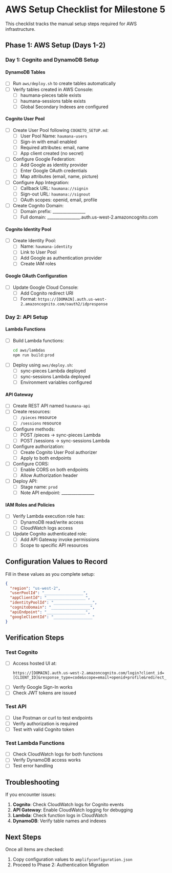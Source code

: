 # AWS Setup Checklist for Milestone 5

This checklist tracks the manual setup steps required for AWS infrastructure.

## Phase 1: AWS Setup (Days 1-2)

### Day 1: Cognito and DynamoDB Setup

#### DynamoDB Tables
- [ ] Run `aws/deploy.sh` to create tables automatically
- [ ] Verify tables created in AWS Console:
  - [ ] haumana-pieces table exists
  - [ ] haumana-sessions table exists
  - [ ] Global Secondary Indexes are configured

#### Cognito User Pool
- [ ] Create User Pool following `COGNITO_SETUP.md`:
  - [ ] User Pool Name: `haumana-users`
  - [ ] Sign-in with email enabled
  - [ ] Required attributes: email, name
  - [ ] App client created (no secret)
  
- [ ] Configure Google Federation:
  - [ ] Add Google as identity provider
  - [ ] Enter Google OAuth credentials
  - [ ] Map attributes (email, name, picture)
  
- [ ] Configure App Integration:
  - [ ] Callback URL: `haumana://signin`
  - [ ] Sign-out URL: `haumana://signout`
  - [ ] OAuth scopes: openid, email, profile
  
- [ ] Create Cognito Domain:
  - [ ] Domain prefix: ________________
  - [ ] Full domain: ________________.auth.us-west-2.amazoncognito.com

#### Cognito Identity Pool
- [ ] Create Identity Pool:
  - [ ] Name: `haumana-identity`
  - [ ] Link to User Pool
  - [ ] Add Google as authentication provider
  - [ ] Create IAM roles

#### Google OAuth Configuration
- [ ] Update Google Cloud Console:
  - [ ] Add Cognito redirect URI
  - [ ] Format: `https://[DOMAIN].auth.us-west-2.amazoncognito.com/oauth2/idpresponse`

### Day 2: API Setup

#### Lambda Functions
- [ ] Build Lambda functions:
  ```bash
  cd aws/lambdas
  npm run build:prod
  ```
- [ ] Deploy using `aws/deploy.sh`:
  - [ ] sync-pieces Lambda deployed
  - [ ] sync-sessions Lambda deployed
  - [ ] Environment variables configured

#### API Gateway
- [ ] Create REST API named `haumana-api`
- [ ] Create resources:
  - [ ] `/pieces` resource
  - [ ] `/sessions` resource
  
- [ ] Configure methods:
  - [ ] POST /pieces → sync-pieces Lambda
  - [ ] POST /sessions → sync-sessions Lambda
  
- [ ] Configure authorization:
  - [ ] Create Cognito User Pool authorizer
  - [ ] Apply to both endpoints
  
- [ ] Configure CORS:
  - [ ] Enable CORS on both endpoints
  - [ ] Allow Authorization header
  
- [ ] Deploy API:
  - [ ] Stage name: `prod`
  - [ ] Note API endpoint: ________________

#### IAM Roles and Policies
- [ ] Verify Lambda execution role has:
  - [ ] DynamoDB read/write access
  - [ ] CloudWatch logs access
  
- [ ] Update Cognito authenticated role:
  - [ ] Add API Gateway invoke permissions
  - [ ] Scope to specific API resources

## Configuration Values to Record

Fill in these values as you complete setup:

```json
{
  "region": "us-west-2",
  "userPoolId": "_________________",
  "appClientId": "_________________",
  "identityPoolId": "_________________",
  "cognitoDomain": "_________________",
  "apiEndpoint": "_________________",
  "googleClientId": "_________________"
}
```

## Verification Steps

### Test Cognito
- [ ] Access hosted UI at:
  ```
  https://[DOMAIN].auth.us-west-2.amazoncognito.com/login?client_id=[CLIENT_ID]&response_type=code&scope=email+openid+profile&redirect_uri=haumana://signin
  ```
- [ ] Verify Google Sign-In works
- [ ] Check JWT tokens are issued

### Test API
- [ ] Use Postman or curl to test endpoints
- [ ] Verify authorization is required
- [ ] Test with valid Cognito token

### Test Lambda Functions
- [ ] Check CloudWatch logs for both functions
- [ ] Verify DynamoDB access works
- [ ] Test error handling

## Troubleshooting

If you encounter issues:

1. **Cognito**: Check CloudWatch logs for Cognito events
2. **API Gateway**: Enable CloudWatch logging for debugging
3. **Lambda**: Check function logs in CloudWatch
4. **DynamoDB**: Verify table names and indexes

## Next Steps

Once all items are checked:
1. Copy configuration values to `amplifyconfiguration.json`
2. Proceed to Phase 2: Authentication Migration
